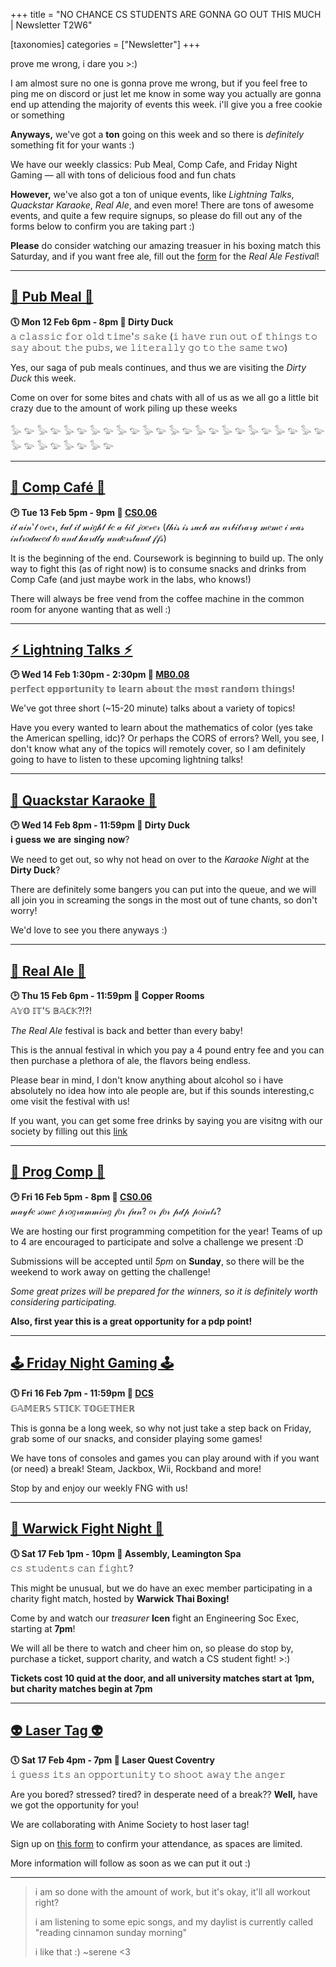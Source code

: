 +++
title = "NO CHANCE CS STUDENTS ARE GONNA GO OUT THIS MUCH | Newsletter T2W6"

[taxonomies]
categories = ["Newsletter"]
+++

prove me wrong, i dare you >:)

<!-- more -->

I am almost sure no one is gonna prove me wrong, but if you feel free to ping me on discord or just let me know in some way you actually are gonna end up attending the majority of events this week. i'll give you a free cookie or something

**Anyways,** we've got a **ton** going on this week and so there is *definitely* something fit for your wants :)

We have our weekly classics: Pub Meal, Comp Cafe, and Friday Night Gaming — all with tons of delicious food and fun chats

**However,** we've also got a ton of unique events, like *Lightning Talks*, *Quackstar Karaoke*, *Real Ale*, and even more!
There are tons of awesome events, and quite a few require signups, so please do fill out any of the forms below to confirm you are taking part :)

**Please** do consider watching our amazing treasuer in his boxing match this Saturday, and if you want free ale, fill out the [form](https://forms.gle/EaWC4obeEUShop1Z6) for the *Real Ale Festival*!
***


## **[🍕 Pub Meal 🍕](https://uwcs.co.uk/events/t2/w6/pub/)**
**🕔 Mon 12 Feb 6pm - 8pm  📍 Dirty Duck**  
𝚊 𝚌𝚕𝚊𝚜𝚜𝚒𝚌 𝚏𝚘𝚛 𝚘𝚕𝚍 𝚝𝚒𝚖𝚎'𝚜 𝚜𝚊𝚔𝚎 (𝚒 𝚑𝚊𝚟𝚎 𝚛𝚞𝚗 𝚘𝚞𝚝 𝚘𝚏 𝚝𝚑𝚒𝚗𝚐𝚜 𝚝𝚘 𝚜𝚊𝚢 𝚊𝚋𝚘𝚞𝚝 𝚝𝚑𝚎 𝚙𝚞𝚋𝚜, 𝚠𝚎 𝚕𝚒𝚝𝚎𝚛𝚊𝚕𝚕𝚢 𝚐𝚘 𝚝𝚘 𝚝𝚑𝚎 𝚜𝚊𝚖𝚎 𝚝𝚠𝚘)

Yes, our saga of pub meals continues, and thus we are visiting the *Dirty Duck* this week.

Come on over for some bites and chats with all of us as we all go a little bit crazy due to the amount of work piling up these weeks

𓅭 𓅰 𓅭 𓅰 𓅭 𓅰 𓅭 𓅰 𓅭 𓅰 𓅭 𓅰 𓅭 𓅰 𓅭 𓅰 𓅭 𓅰 𓅭 𓅰 𓅭 𓅰 𓅭 𓅰 𓅭 𓅰 𓅭 𓅰 𓅭 𓅰 𓅭 𓅰 
***

## **[🍵 Comp Café 🍵](https://uwcs.co.uk/events/t2/w6/compcafe/)**
**🕑 Tue 13 Feb 5pm - 9pm  📍 [CS0.06](https://campus.warwick.ac.uk//search/623c888a421e6f5928c0d038)**  
𝒾𝓉 𝒶𝒾𝓃'𝓉 𝑜𝓋𝑒𝓇, 𝒷𝓊𝓉 𝒾𝓉 𝓂𝒾𝑔𝒽𝓉 𝒷𝑒 𝒶 𝒷𝒾𝓉 𝒿𝑜𝑒𝓋𝑒𝓇 (𝓉𝒽𝒾𝓈 𝒾𝓈 𝓈𝓊𝒸𝒽 𝒶𝓃 𝒶𝓇𝒷𝒾𝓉𝓇𝒶𝓇𝓎 𝓂𝑒𝓂𝑒 𝒾 𝓌𝒶𝓈 𝒾𝓃𝓉𝓇𝑜𝒹𝓊𝒸𝑒𝒹 𝓉𝑜 𝒶𝓃𝒹 𝒽𝒶𝓇𝒹𝓁𝓎 𝓊𝓃𝒹𝑒𝓇𝓈𝓉𝒶𝓃𝒹 𝒻𝒻𝓈)

It is the beginning of the end. Coursework is beginning to build up. The only way to fight this (as of right now) is to consume snacks and drinks from Comp Cafe (and just maybe work in the labs, who knows!)

There will always be free vend from the coffee machine in the common room for anyone wanting that as well :)
***

## **[⚡︎ Lightning Talks ⚡︎](https://uwcs.co.uk/events/t2/w6/lightning/)**
**🕑 Wed 14 Feb 1:30pm - 2:30pm  📍 [MB0.08](https://campus.warwick.ac.uk//search/623c8948421e6f5928c0f617)**  
𝕡𝕖𝕣𝕗𝕖𝕔𝕥 𝕠𝕡𝕡𝕠𝕣𝕥𝕦𝕟𝕚𝕥𝕪 𝕥𝕠 𝕝𝕖𝕒𝕣𝕟 𝕒𝕓𝕠𝕦𝕥 𝕥𝕙𝕖 𝕞𝕠𝕤𝕥 𝕣𝕒𝕟𝕕𝕠𝕞 𝕥𝕙𝕚𝕟𝕘𝕤!

We've got three short (~15-20 minute) talks about a variety of topics!

Have you every wanted to learn about the mathematics of color (yes take the American spelling, idc)? Or perhaps the CORS of errors? Well, you see, I don't know what any of the topics will remotely cover, so I am definitely going to have to listen to these upcoming lightning talks!
***

## **[🎤 Quackstar Karaoke 🎤](https://uwcs.co.uk/events/t2/w6/karaoke/)**
**🕑 Wed 14 Feb 8pm - 11:59pm  📍 Dirty Duck**  
𝐢 𝐠𝐮𝐞𝐬𝐬 𝐰𝐞 𝐚𝐫𝐞 𝐬𝐢𝐧𝐠𝐢𝐧𝐠 𝐧𝐨𝐰?

We need to get out, so why not head on over to the *Karaoke Night* at the **Dirty Duck**?

There are definitely some bangers you can put into the queue, and we will all join you in screaming the songs in the most out of tune chants, so don't worry!

We'd love to see you there anyways :)
***

## **[🍻 Real Ale 🍻](https://uwcs.co.uk/events/t2/w6/realale/)**
**🕑 Thu 15 Feb 6pm - 11:59pm  📍 Copper Rooms**  
𝔸𝕐𝕆 𝕀𝕋'𝕊 𝔹𝔸ℂ𝕂?!?!

*The Real Ale* festival is back and better than every baby! 

This is the annual festival in which you pay a 4 pound entry fee and you can then purchase a plethora of ale, the flavors being endless.

Please bear in mind, I don't know anything about alcohol so i have absolutely no idea how into ale people are, but if this sounds interesting,c ome visit the festival with us!

If you want, you can get some free drinks by saying you are visitng with our society by filling out this [link](https://forms.gle/EaWC4obeEUShop1Z6)
***

## **[🤖 Prog Comp 🤖](https://uwcs.co.uk/events/t2/w6/progcomp/)**
**🕑 Fri 16 Feb 5pm - 8pm  📍 [CS0.06](https://campus.warwick.ac.uk//search/623c888a421e6f5928c0d038)**  
𝓂𝒶𝓎𝒷𝑒 𝓈𝑜𝓂𝑒 𝓅𝓇𝑜𝑔𝓇𝒶𝓂𝓂𝒾𝓃𝑔 𝒻𝑜𝓇 𝒻𝓊𝓃? 𝑜𝓇 𝒻𝑜𝓇 𝓅𝒹𝓅 𝓅𝑜𝒾𝓃𝓉𝓈?

We are hosting our first programming competition for the year! Teams of up to 4 are encouraged to participate and solve a challenge we present :D

Submissions will be accepted until *5pm* on **Sunday**, so there will be the weekend to work away on getting the challenge!

*Some great prizes will be prepared for the winners, so it is definitely worth considering participating.*

**Also, first year this is a great opportunity for a pdp point!**
***

## **[🕹️ Friday Night Gaming 🕹️](https://uwcs.co.uk/events/t2/w6/fng/)**
**🕔 Fri 16 Feb 7pm - 11:59pm  📍 [DCS](https://campus.warwick.ac.uk/search/623c8858421e6f5928c0c78f)**  
𝔾𝔸𝕄𝔼ℝ𝕊 𝕊𝕋𝕀ℂ𝕂 𝕋𝕆𝔾𝔼𝕋ℍ𝔼ℝ

This is gonna be a long week, so why not just take a step back on Friday, grab some of our snacks, and consider playing some games!

We have tons of consoles and games you can play around with if you want (or need) a break! Steam, Jackbox, Wii, Rockband and more!

Stop by and enjoy our weekly FNG with us!
***

## **[🥊 Warwick Fight Night 🥊](https://www.instagram.com/p/C20nUSqtLmV/?utm_source=ig_web_copy_link)**
**🕔 Sat 17 Feb 1pm - 10pm  📍 Assembly, Leamington Spa**  
𝚌𝚜 𝚜𝚝𝚞𝚍𝚎𝚗𝚝𝚜 𝚌𝚊𝚗 𝚏𝚒𝚐𝚑𝚝?

This might be unusual, but we do have an exec member participating in a charity fight match, hosted by **Warwick Thai Boxing!**

Come by and watch our *treasurer* **Icen** fight an Engineering Soc Exec, starting at **7pm**! 

We will all be there to watch and cheer him on, so please do stop by, purchase a ticket, support charity, and watch a CS student fight! >:)

**Tickets cost 10 quid at the door, and all university matches start at 1pm, but charity matches begin at 7pm**
***

## **[👽 Laser Tag 👽](https://uwcs.co.uk/events/t2/w6/lasertag/)**
**🕔 Sat 17 Feb 4pm - 7pm  📍 Laser Quest Coventry**  
𝚒 𝚐𝚞𝚎𝚜𝚜 𝚒𝚝𝚜 𝚊𝚗 𝚘𝚙𝚙𝚘𝚛𝚝𝚞𝚗𝚒𝚝𝚢 𝚝𝚘 𝚜𝚑𝚘𝚘𝚝 𝚊𝚠𝚊𝚢 𝚝𝚑𝚎 𝚊𝚗𝚐𝚎𝚛

Are you bored? stressed? tired? in desperate need of a break?? **Well,** have we got the opportunity for you! 

We are collaborating with Anime Society to host laser tag! 

Sign up on [this form](https://docs.google.com/forms/d/1XbnHd01IcCR0TtX85i1jhhqFPcxVPLprMFu6RY1P49o) to confirm your attendance, as spaces are limited.

More information will follow as soon as we can put it out :)
***

>i am so done with the amount of work, but it's okay, it'll all workout right?
>
>i am listening to some epic songs, and my daylist is currently called "reading cinnamon sunday morning"
>
>i like that :) ~serene <3
